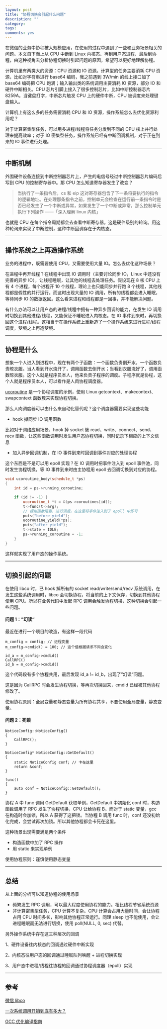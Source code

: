 ```yaml
---
layout: post
title: "协程切换会引起什么问题"
description: ""
category: 
tags:
comments: yes
---
```


在微信的业务中协程被大规模应用，在使用的过程中遇到了一些和业务场景相关的问题。本文自下而上从 CPU 中断到 Linux 内核态、再到用户态进程、最后到协程，由这种视角去分析协程切换时引起问题的原因，希望可以更好地理解协程。

计算机里有两类大的资源：CPU 资源和 IO 资源。计算型的任务主要消耗 CPU 资源，比如对字符串进行 base64 编码，我之前遇到 3W/min 的线上接口加了 base64 编码把 CPU 跑满；输入输出类的系统调用主要消耗 IO 资源，部分 IO 和硬件中断相关。CPU 芯片引脚上接入了很多控制芯片，比如中断控制器芯片 8259A。当键盘打字，中断芯片触发 CPU 上的硬件中断，CPU 被调度来处理键盘输入。

计算机上有这么多的任务需要消耗 CPU 和 IO 资源，操作系统怎么去优化资源利用呢？

对于计算密集型任务，可以用多进程/线程将任务分发到不同的 CPU 核上并行处理来提高效率；对于 IO 密集型任务，操作系统已经有中断回调机制，对于正在到来的 IO 事件进行处理。

---

## 中断机制

外围硬件设备连接到中断控制器芯片上，产生的电信号经过中断控制器芯片编码后写到 CPU 的控制寄存器中。那 CPU 怎么知道寄存器发生了改变？

> 当执行了一条指令后，cs 和 eip 这对寄存器包含了下一条将要执行的指令的逻辑地址。在处理那条指令之前，控制单元会检查在运行前一条指令时是否已经发生了一个中断或异常，如果发生了一个中断或异常，那么控制单元执行下列操作 ——「深入理解 linux 内核」

也就是 CPU 在每个指令周期都会去查看中断寄存器，这是硬件级别的轮询。用这种轮询来实现了中断控制，这种中断回调存在于内核态。

---

## 操作系统之上再造操作系统

业务的进程中，既需要使用 CPU，又需要使用大量 IO。怎么去优化这种场景？

在进程中再开线程？在线程中出现 IO 调用时（主要讨论同步 IO，Linux 中还没有完善的异步 IO），让线程睡眠，让其他的线程去处理任务。假设现在 8 核 CPU 上有 4 个进程，每个进程开 10 个线程，理论上也只能同步并行跑 8 个线程，其他线程都是假性的并行运行。而这时出现大量的 IO 调用，所有的线程都会进入睡眠，等待同步 IO 的数据返回。这么看来进程和线程都是一回事，并不能解决问题。

有什么办法可以让用户态的进程/线程中拥有一种异步回调的能力，在发生 IO 调用时切换到其他进程/线程，又能保证不睡眠进入内核态。在 IO 事件到来时，再切换回这个进程/线程。这相当于在操作系统上重新造了一个操作系统来进行进程/线程调度，梦境之上再造梦境。

---

## 协程是什么

想象一个人进入到进程中，现在有两个子函数：一个函数负责倒开水，一个函数负责晾衣服。当人看到开水烧开了，调用函数去倒开水；当看到衣服洗好了，调用函数晾衣服。这个人就是程序员本人，他来负责子程序的调度。子程序就是协程，这个人就是程序员本人，可以看作是人肉协程调度器。

[ucoroutine](https://github.com/Huangtuzhi/ucoroutine/blob/master/ucoroutine.cpp) 是一个协程调度的示例，使用 Linux getcontext、makecontext、swapcontext 函数簇来实现协程切换。

那么人肉调度器可以由什么来自动化替代呢？这个调度器需要实现这些功能

- hook 掉同步 IO 调用函数

比如对于网络应用场景，hook 掉 socket 簇 read、write、connect、send、recv 函数，让这些函数调用时发生用户态协程切换，同时记录下相应的上下文信息

- 加入异步回调机制，在 IO 事件到来时回调到事件对应的处理协程

这个东西是不是可以用 epoll 实现？在 IO 调用时把事件注入到 epoll 事件池，同时发生协程切换，等 IO 事件到来时由主协程用 epoll 去回调切换到对应的协程。

```C++
void ucoroutine_body(schedule_t *ps)
{
	int id = ps->running_coroutine;

	if (id != -1) {
		ucoroutine_t *t = &(ps->coroutines[id]);
		t->func(t->arg);
		// 模拟函数阻塞，进行调度。在这里将事件注入到了 epoll 中即可
		puts("before yield");
		ucoroutine_yield(*ps);
		puts("after yield");
		t->state = IDLE;
		ps->running_coroutine = -1;
	}
}
```

这样就实现了用户态的操作系统。

---

## 切换引起的问题

在使用 libco 时，已 hook 掉所有的 socket read/write/send/recv 系统调用，在发生这些系统调用时，libco 会切换协程，将当前的上下文保存，切换到其他协程使用 CPU。所以在业务代码中发起 RPC 调用会触发协程切换，这种切换会引起一些问题。

#### 问题 1：”幻读“

最近在进行一个项目的改造，有这样一段代码

```
m_config = config; // 进程变量
m_config->cmdid() = 100; // 这个值根据请求不同会变化

id_a = m_config->cmdid()
CallRPC()
id_b = m_config->cmdid()
```

这个代码段有多个协程共用，最后发现 id_a != id_b，出现了”幻读“问题。

这是因为 CallRPC 时会发生协程切换，等再次切换回来，cmdid 已经被其他协程修改了。

使用协程原则：全局变量和静态变量为所有协程共享，不要使用全局变量，静态变量。

#### 问题 2：死锁

```
NoticeConfig::NoticeConfig()
{
	CallRPC();
}

NoticeConfig* NoticeConfig::GetDefault()
{
	static NoticeConfig conf; // 卡在这里
	return &conf;
}

func()
{
	auto conf = NoticeConfig::GetDefault();
}
```

协程 A 中 func 调用 GetDefault 获取单例，GetDefault 中初始化 conf 时，构造函数调用了 RPC 发生了协程切换，CPU 让给协程 B。而对于 static 变量，gcc 在构造时会加锁，所以 A 获得了这把锁。当协程 B 调用 func 时，conf 还没初始化完成，会尝试再次加锁。所以其他协程都会卡死在这里。

这种场景出现需要满足两个条件

- 构造函数中加了 RPC 操作
- 用 static 来实现单例

使用协程原则：谨慎使用静态变量

---

## 总结

从上面的分析可以知道协程的使用场景

- 频繁发生 RPC 调用，可以最大程度使用协程的能力。相比线程节省系统资源
- 非计算密集型任务，CPU 计算不复杂。CPU 计算会占用大量时间，会让协程占用 CPU 时间多长，影响其他协程正常运行。同理 sleep 也不能使用，会让进程睡眠而无法进行切换，使用 poll(NULL, 0, sec) 代替。

另外操作系统中存在这三种层次的回调

1、硬件设备往内核态的回调通过硬件中断实现

2、内核态往用户态的回调通过睡眠队列唤醒 + 进程切换实现

3、用户态中进程/线程往协程的回调通过协程调度器（epoll）实现

---

## 参考

[微信 libco](https://github.com/Tencent/libco)

[一次系统调用开销到底有多大？](https://zhuanlan.zhihu.com/p/80206565)

[GCC 优化编译指南](https://sites.google.com/site/polarisnotme/linux/gcc)
 